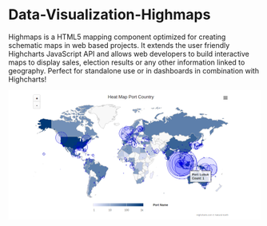 # Data-Visualization-Highmaps

Highmaps is a HTML5 mapping component optimized for creating schematic maps in web based projects. It extends the user friendly Highcharts JavaScript API and allows web developers to build interactive maps to display sales, election results or any other information linked to geography. Perfect for standalone use or in dashboards in combination with Highcharts!

![alt tag](https://github.com/divyanshu-rawat/Data-Visualization-Highmaps/blob/master/grap_2%20(1).png)

